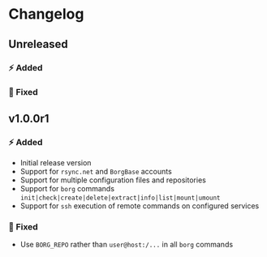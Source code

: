 # Changelog

## Unreleased

### ⚡️ Added

### 🐞 Fixed

## v1.0.0r1

### ⚡️ Added

- Initial release version
- Support for `rsync.net` and `BorgBase` accounts
- Support for multiple configuration files and repositories
- Support for `borg` commands `init|check|create|delete|extract|info|list|mount|umount`
- Support for `ssh` execution of remote commands on configured services

### 🐞 Fixed

- Use `BORG_REPO` rather than `user@host:/...` in all `borg` commands
